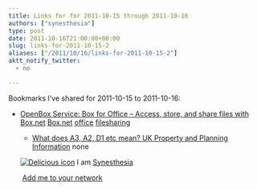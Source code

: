 ```yaml
---
title: Links for for 2011-10-15 through 2011-10-16
authors: ["synesthesia"]
type: post
date: 2011-10-16T21:00:00+00:00
slug: links-for-2011-10-15-2 
aliases: ["/2011/10/16/links-for-2011-10-15-2"]
aktt_notify_twitter:
  - no

---
```

Bookmarks I&#8217;ve shared for 2011-10-15 to 2011-10-16:

  * [OpenBox Service: Box for Office &#8211; Access, store, and share files with Box.net][1] 
    [Box.net][2] [office][3] [filesharing][4] </li> 
    
      * [What does A3, A2, D1 etc mean? UK Property and Planning Information][5] 
        none</li> </ul> 
        
        <p class="deliciouslink">
          <a href="https://del.icio.us/synesthesia" title="See all my bookmarks on del.icio.us"><img src="https://www.synesthesia.co.uk/images/deliciousicon.jpg" alt="Delicious icon" /></a>&nbsp;I am <a href="https://del.icio.us/synesthesia" title="See all my bookmarks on del.icio.us">Synesthesia</a>
        </p>
        
        <p class="deliciouslink">
          <a href="https://del.icio.us/network?add=synesthesia" title="Add me to your del.icio.us network"><img src="https://www.synesthesia.co.uk/images/add.gif" alt="" /></a>&nbsp;<a href="https://del.icio.us/network?add=synesthesia" title="Add me to your del.icio.us network">Add me to your network</a>
        </p>

 [1]: https://www.box.net/services/box_for_office
 [2]: https://www.delicious.com/synesthesia/Box.net
 [3]: https://www.delicious.com/synesthesia/office
 [4]: https://www.delicious.com/synesthesia/filesharing
 [5]: https://www.startinbusiness.co.uk/info_advice/regulations/uk/property/planning_use_classes_order1987.htm